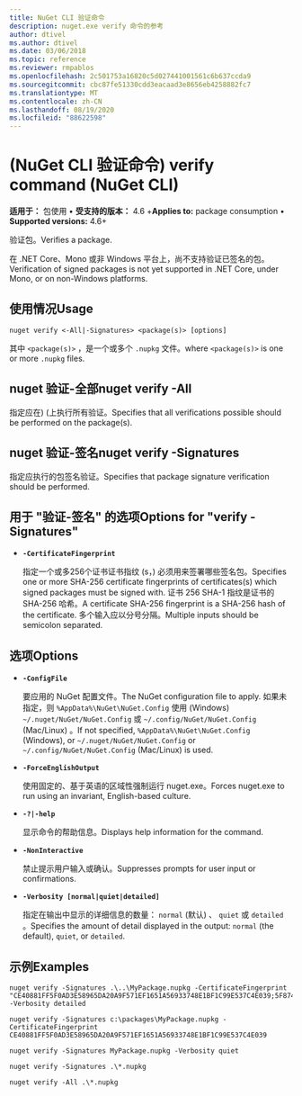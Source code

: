 ```yaml
---
title: NuGet CLI 验证命令
description: nuget.exe verify 命令的参考
author: dtivel
ms.author: dtivel
ms.date: 03/06/2018
ms.topic: reference
ms.reviewer: rmpablos
ms.openlocfilehash: 2c501753a16820c5d027441001561c6b637ccda9
ms.sourcegitcommit: cbc87fe51330cdd3eacaad3e8656eb4258882fc7
ms.translationtype: MT
ms.contentlocale: zh-CN
ms.lasthandoff: 08/19/2020
ms.locfileid: "88622598"
---
```

# <a name="verify-command-nuget-cli"></a><span data-ttu-id="9b1ee-103"> (NuGet CLI 验证命令) </span><span class="sxs-lookup"><span data-stu-id="9b1ee-103">verify command (NuGet CLI)</span></span>

<span data-ttu-id="9b1ee-104">**适用于：** 包使用 &bullet; **受支持的版本：** 4.6 +</span><span class="sxs-lookup"><span data-stu-id="9b1ee-104">**Applies to:** package consumption &bullet; **Supported versions:** 4.6+</span></span>

<span data-ttu-id="9b1ee-105">验证包。</span><span class="sxs-lookup"><span data-stu-id="9b1ee-105">Verifies a package.</span></span>

<span data-ttu-id="9b1ee-106">在 .NET Core、Mono 或非 Windows 平台上，尚不支持验证已签名的包。</span><span class="sxs-lookup"><span data-stu-id="9b1ee-106">Verification of signed packages is not yet supported in .NET Core, under Mono, or on non-Windows platforms.</span></span>

## <a name="usage"></a><span data-ttu-id="9b1ee-107">使用情况</span><span class="sxs-lookup"><span data-stu-id="9b1ee-107">Usage</span></span>

```cli
nuget verify <-All|-Signatures> <package(s)> [options]
```

<span data-ttu-id="9b1ee-108">其中 `<package(s)>` ，是一个或多个 `.nupkg` 文件。</span><span class="sxs-lookup"><span data-stu-id="9b1ee-108">where `<package(s)>` is one or more `.nupkg` files.</span></span>

## <a name="nuget-verify--all"></a><span data-ttu-id="9b1ee-109">nuget 验证-全部</span><span class="sxs-lookup"><span data-stu-id="9b1ee-109">nuget verify -All</span></span>

<span data-ttu-id="9b1ee-110">指定应在)  (上执行所有验证。</span><span class="sxs-lookup"><span data-stu-id="9b1ee-110">Specifies that all verifications possible should be performed on the package(s).</span></span>

## <a name="nuget-verify--signatures"></a><span data-ttu-id="9b1ee-111">nuget 验证-签名</span><span class="sxs-lookup"><span data-stu-id="9b1ee-111">nuget verify -Signatures</span></span>

<span data-ttu-id="9b1ee-112">指定应执行的包签名验证。</span><span class="sxs-lookup"><span data-stu-id="9b1ee-112">Specifies that package signature verification should be performed.</span></span>

## <a name="options-for-verify--signatures"></a><span data-ttu-id="9b1ee-113">用于 "验证-签名" 的选项</span><span class="sxs-lookup"><span data-stu-id="9b1ee-113">Options for "verify -Signatures"</span></span>

- **`-CertificateFingerprint`**

  <span data-ttu-id="9b1ee-114">指定一个或多256个证书证书指纹 (s，) 必须用来签署哪些签名包。</span><span class="sxs-lookup"><span data-stu-id="9b1ee-114">Specifies one or more SHA-256 certificate fingerprints of certificates(s) which signed packages must be signed with.</span></span> <span data-ttu-id="9b1ee-115">证书 256 SHA-1 指纹是证书的 SHA-256 哈希。</span><span class="sxs-lookup"><span data-stu-id="9b1ee-115">A certificate SHA-256 fingerprint is a SHA-256 hash of the certificate.</span></span> <span data-ttu-id="9b1ee-116">多个输入应以分号分隔。</span><span class="sxs-lookup"><span data-stu-id="9b1ee-116">Multiple inputs should be semicolon separated.</span></span>

## <a name="options"></a><span data-ttu-id="9b1ee-117">选项</span><span class="sxs-lookup"><span data-stu-id="9b1ee-117">Options</span></span>

- **`-ConfigFile`**

  <span data-ttu-id="9b1ee-118">要应用的 NuGet 配置文件。</span><span class="sxs-lookup"><span data-stu-id="9b1ee-118">The NuGet configuration file to apply.</span></span> <span data-ttu-id="9b1ee-119">如果未指定，则 `%AppData%\NuGet\NuGet.Config` 使用 (Windows) `~/.nuget/NuGet/NuGet.Config` 或 `~/.config/NuGet/NuGet.Config` (Mac/Linux) 。</span><span class="sxs-lookup"><span data-stu-id="9b1ee-119">If not specified, `%AppData%\NuGet\NuGet.Config` (Windows), or `~/.nuget/NuGet/NuGet.Config` or `~/.config/NuGet/NuGet.Config` (Mac/Linux) is used.</span></span>

- **`-ForceEnglishOutput`**

  <span data-ttu-id="9b1ee-120">使用固定的、基于英语的区域性强制运行 nuget.exe。</span><span class="sxs-lookup"><span data-stu-id="9b1ee-120">Forces nuget.exe to run using an invariant, English-based culture.</span></span>

- **`-?|-help`**

  <span data-ttu-id="9b1ee-121">显示命令的帮助信息。</span><span class="sxs-lookup"><span data-stu-id="9b1ee-121">Displays help information for the command.</span></span>

- **`-NonInteractive`**

  <span data-ttu-id="9b1ee-122">禁止提示用户输入或确认。</span><span class="sxs-lookup"><span data-stu-id="9b1ee-122">Suppresses prompts for user input or confirmations.</span></span>

- **`-Verbosity [normal|quiet|detailed]`**

  <span data-ttu-id="9b1ee-123">指定在输出中显示的详细信息的数量： `normal` (默认) 、 `quiet` 或 `detailed` 。</span><span class="sxs-lookup"><span data-stu-id="9b1ee-123">Specifies the amount of detail displayed in the output: `normal` (the default), `quiet`, or `detailed`.</span></span>

## <a name="examples"></a><span data-ttu-id="9b1ee-124">示例</span><span class="sxs-lookup"><span data-stu-id="9b1ee-124">Examples</span></span>

```cli
nuget verify -Signatures .\..\MyPackage.nupkg -CertificateFingerprint "CE40881FF5F0AD3E58965DA20A9F571EF1651A56933748E1BF1C99E537C4E039;5F874AAF47BCB268A19357364E7FBB09D6BF9E8A93E1229909AC5CAC865802E2" -Verbosity detailed

nuget verify -Signatures c:\packages\MyPackage.nupkg -CertificateFingerprint CE40881FF5F0AD3E58965DA20A9F571EF1651A56933748E1BF1C99E537C4E039

nuget verify -Signatures MyPackage.nupkg -Verbosity quiet

nuget verify -Signatures .\*.nupkg

nuget verify -All .\*.nupkg

```